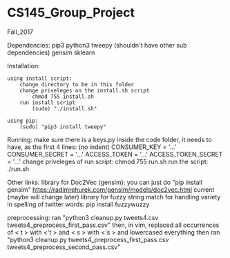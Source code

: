 # CS145_Group_Project
Fall_2017

Dependencies:
pip3
python3
tweepy
    (shouldn't have other sub dependencies)
gensim
sklearn

Installation:

    using install script:
        change directory to be in this folder
        change priveleges on the install.sh script
            chmod 755 install.sh
        run install script
            (sudo) "./install.sh"
    
    using pip:
        (sudo) "pip3 install tweepy"

Running:
    make sure there is a keys.py inside the code folder,
        it needs to have, as the first 4 lines: (no indent)
            CONSUMER_KEY = '...'
            CONSUMER_SECRET = '...'
            ACCESS_TOKEN = '...'
            ACCESS_TOKEN_SECRET = '...'
    change priveleges of run script:
        chmod 755 run.sh
    run the script:
        ./run.sh

Other links:
    library for Doc2Vec (gensim):
        you can just do "pip install gensim"
        https://radimrehurek.com/gensim/models/doc2vec.html
    current (maybe will change later) library for fuzzy string match
        for handling variety in spelling of twitter words:
        pip install fuzzywuzzy

preprocessing:
    ran "python3 cleanup.py tweets4.csv tweets4_preprocess_first_pass.csv"
    then, in vim, replaced all occurrences of < t > with <'t > and < s > with <'s >
    and lowercased everything
    then ran "python3 cleanup.py tweets4_preprocess_first_pass.csv tweets4_preprocess_second_pass.csv"
